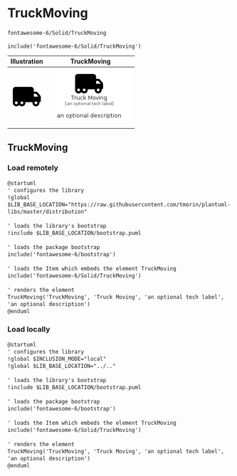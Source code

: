 # TruckMoving


```text
fontawesome-6/Solid/TruckMoving
```

```text
include('fontawesome-6/Solid/TruckMoving')
```



| Illustration | TruckMoving |
| :---: | :---: |
| ![illustration for Illustration](../../fontawesome-6/Solid/TruckMoving.png) | ![illustration for TruckMoving](../../fontawesome-6/Solid/TruckMoving.Local.png) |




## TruckMoving

### Load remotely
```plantuml
@startuml
' configures the library
!global $LIB_BASE_LOCATION="https://raw.githubusercontent.com/tmorin/plantuml-libs/master/distribution"

' loads the library's bootstrap
!include $LIB_BASE_LOCATION/bootstrap.puml

' loads the package bootstrap
include('fontawesome-6/bootstrap')

' loads the Item which embeds the element TruckMoving
include('fontawesome-6/Solid/TruckMoving')

' renders the element
TruckMoving('TruckMoving', 'Truck Moving', 'an optional tech label', 'an optional description')
@enduml
```

### Load locally
```plantuml
@startuml
' configures the library
!global $INCLUSION_MODE="local"
!global $LIB_BASE_LOCATION="../.."

' loads the library's bootstrap
!include $LIB_BASE_LOCATION/bootstrap.puml

' loads the package bootstrap
include('fontawesome-6/bootstrap')

' loads the Item which embeds the element TruckMoving
include('fontawesome-6/Solid/TruckMoving')

' renders the element
TruckMoving('TruckMoving', 'Truck Moving', 'an optional tech label', 'an optional description')
@enduml
```

